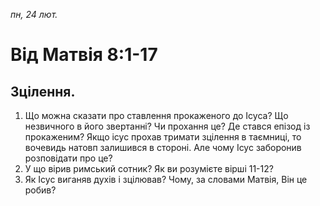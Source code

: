 
_пн, 24 лют._

# Від Матвія 8:1-17

## Зцілення.

1. Що можна сказати про ставлення прокаженого до Ісуса? Що незвичного в його звертанні? Чи прохання це? Де стався епізод із прокаженим? Якщо ісус прохав тримати зцілення в таємниці, то вочевидь натовп залишився в стороні. Але чому Ісус заборонив розповідати про це?
2. У що вірив римський сотник? Як ви розумієте вірші 11-12?
3. Як Ісус виганяв духів і зцілював? Чому, за словами Матвія, Він це робив?